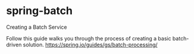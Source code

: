 # spring-batch

Creating a Batch Service

Follow this guide walks you through the process of creating a basic batch-driven solution.
https://spring.io/guides/gs/batch-processing/


